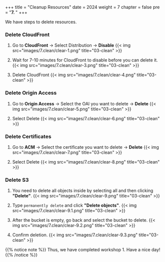 +++
title = "Cleanup Resources"
date = 2024
weight = 7
chapter = false
pre = "<b>7. </b>"
+++

We have steps to delete resources.

### Delete CloudFront

1. Go to **CloudFront** -> Select Distribution -> **Disable**
   {{< img src="images/7.clean/clear-1.png" title="03-clean" >}}

2. Wait for 7-10 minutes for CloudFront to disable before you can delete it.
   {{< img src="images/7.clean/clear-3.png" title="03-clean" >}}

3. Delete CloudFront
   {{< img src="images/7.clean/clear-4.png" title="03-clean" >}}

### Delete Origin Access

1. Go to **Origin Access** -> Select the OAI you want to delete -> **Delete**
   {{< img src="images/7.clean/clear-5.png" title="03-clean" >}}

2. Select Delete
   {{< img src="images/7.clean/clear-6.png" title="03-clean" >}}

### Delete Certificates

1. Go to **ACM** -> Select the certificate you want to delete -> **Delete**
   {{< img src="images/7.clean/clear-7.png" title="03-clean" >}}

2. Select Delete
   {{< img src="images/7.clean/clear-8.png" title="03-clean" >}}

### Delete S3

1. You need to delete all objects inside by selecting all and then clicking **"Delete"**.
   {{< img src="images/7.clean/clear-9.png" title="03-clean" >}}

2. Type `permanently delete` and click **"Delete objects"**.
   {{< img src="images/7.clean/clear-9.1.png" title="03-clean" >}}

3. After the bucket is empty, go back and select the bucket to delete.
   {{< img src="images/7.clean/clear-9.2.png" title="03-clean" >}}

4. Confirm deletion.
   {{< img src="images/7.clean/clear-9.3.png" title="03-clean" >}}

{{% notice note %}}
Thus, we have completed workshop 1. Have a nice day!
{{% /notice %}}
